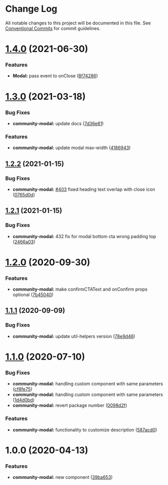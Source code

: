 # Change Log

All notable changes to this project will be documented in this file.
See [Conventional Commits](https://conventionalcommits.org) for commit guidelines.

# [1.4.0](https://github.com/telus/tds-community/compare/@tds/community-modal@1.3.0...@tds/community-modal@1.4.0) (2021-06-30)


### Features

* **Modal:** pass event to onClose ([8f74286](https://github.com/telus/tds-community/commit/8f742865352a67e47c1feb350f9a1d3e0e89418c))





# [1.3.0](https://github.com/telus/tds-community/compare/@tds/community-modal@1.2.2...@tds/community-modal@1.3.0) (2021-03-18)


### Bug Fixes

* **community-modal:** update docs ([7d36e81](https://github.com/telus/tds-community/commit/7d36e81d971d33c4180d24d89dab5eced1f16939))


### Features

* **community-modal:** update modal max-width ([4186943](https://github.com/telus/tds-community/commit/41869438f4026e515f6b1bc58ca99644d894e5e9))





## [1.2.2](https://github.com/telus/tds-community/compare/@tds/community-modal@1.2.1...@tds/community-modal@1.2.2) (2021-01-15)


### Bug Fixes

* **community-modal:** [#403](https://github.com/telus/tds-community/issues/403) fixed heading text overlap with close icon ([0765d0d](https://github.com/telus/tds-community/commit/0765d0d387ee7c7ae7c32ad9b807103d528e02bb))





## [1.2.1](https://github.com/telus/tds-community/compare/@tds/community-modal@1.2.0...@tds/community-modal@1.2.1) (2021-01-15)


### Bug Fixes

* **community-modal:** 432 fix for modal bottom cta wrong padding top ([2466a03](https://github.com/telus/tds-community/commit/2466a03c50e0c5bc9a02f2aed8444ee85a4d8836))





# [1.2.0](https://github.com/telus/tds-community/compare/@tds/community-modal@1.1.1...@tds/community-modal@1.2.0) (2020-09-30)


### Features

* **community-modal:** make confirmCTAText and onConfirm props optional ([7b45040](https://github.com/telus/tds-community/commit/7b45040ece3d70e8fbeff55c3517e2a020a419ee))





## [1.1.1](https://github.com/telus/tds-community/compare/@tds/community-modal@1.1.0...@tds/community-modal@1.1.1) (2020-09-09)


### Bug Fixes

* **community-modal:** update util-helpers version ([78e9d46](https://github.com/telus/tds-community/commit/78e9d46d049b669d03c763524dc0e959b7f3c79d))





# [1.1.0](https://github.com/telus/tds-community/compare/@tds/community-modal@1.0.0...@tds/community-modal@1.1.0) (2020-07-10)


### Bug Fixes

* **community-modal:** handling custom component with same parameters ([cf8fe75](https://github.com/telus/tds-community/commit/cf8fe75eaa496c9bb488a7e5680d6442f2925e51))
* **community-modal:** handling custom component with same parameters ([1d4d0bd](https://github.com/telus/tds-community/commit/1d4d0bd3096724e634040e9c15cf56ae95c2709c))
* **community-modal:** revert package number ([0098d2f](https://github.com/telus/tds-community/commit/0098d2f8948554b658e369e3536408bef9db1362))


### Features

* **community-modal:** functionality to customize description ([587acd0](https://github.com/telus/tds-community/commit/587acd0088c502bc76145e4ccd0670c57d8131d1))





# 1.0.0 (2020-04-13)


### Features

* **community-modal:** new component ([39ba653](https://github.com/telus/tds-community/commit/39ba65325b701757f07554404983c33d227a2fe8))
